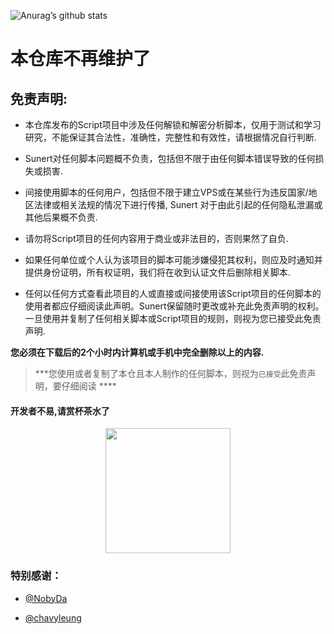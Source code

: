 
![Anurag’s github stats](https://github-readme-stats.vercel.app/api?username=Sunert&show_icons=true&theme=merko)

# 本仓库不再维护了

## 免责声明: 

* 本仓库发布的Script项目中涉及任何解锁和解密分析脚本，仅用于测试和学习研究，不能保证其合法性，准确性，完整性和有效性，请根据情况自行判断.

* Sunert对任何脚本问题概不负责，包括但不限于由任何脚本错误导致的任何损失或损害. 

* 间接使用脚本的任何用户，包括但不限于建立VPS或在某些行为违反国家/地区法律或相关法规的情况下进行传播, Sunert 对于由此引起的任何隐私泄漏或其他后果概不负责.

* 请勿将Script项目的任何内容用于商业或非法目的，否则果然了自负.

* 如果任何单位或个人认为该项目的脚本可能涉嫌侵犯其权利，则应及时通知并提供身份证明，所有权证明，我们将在收到认证文件后删除相关脚本.

* 任何以任何方式查看此项目的人或直接或间接使用该Script项目的任何脚本的使用者都应仔细阅读此声明。Sunert保留随时更改或补充此免责声明的权利。一旦使用并复制了任何相关脚本或Script项目的规则，则视为您已接受此免责声明.

 **您必须在下载后的2个小时内计算机或手机中完全删除以上的内容.**  </br>
> ***您使用或者复制了本仓且本人制作的任何脚本，则视为`已接受`此免责声明，要仔细阅读 ****

#### 开发者不易,请赏杯茶水了  
<div align=center><img width="200" height="200" src="https://gitee.com/Sunert/QuantX/raw/master/Rules/Images/Complimentcode.jpeg"/></div>


### 特别感谢： 
* [@NobyDa](https://github.com/NobyDa) 

* [@chavyleung](https://github.com/chavyleung)

  

